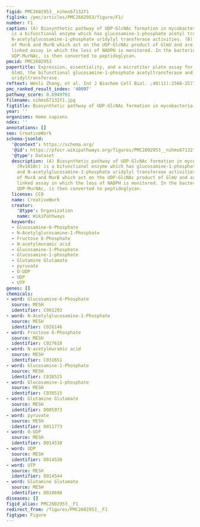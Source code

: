 ```yaml
---
figid: PMC2602953__nihms67132f1
figlink: /pmc/articles/PMC2602953/figure/F1/
number: F1
caption: (A) Biosynthetic pathway of UDP-GlcNAc formation in mycobacteria. GlmU (Rv1018c)
  is a bifunctional enzyme which has glucosamine-1-phosphate acetyl transferase and
  N-acetylglucosamine-1-phosphate uridylyl transferase activities. (B) The reactions
  of MurA and MurB which act on the UDP-GlcNAc product of GlmU and are used in the
  linked assay in which the loss of NADPH is monitored. In the bacterium, the product,
  UDP-MurNAc, is then converted to peptidoglycan.
pmcid: PMC2602953
papertitle: Expression, essentiality, and a microtiter plate assay for mycobacterial
  GlmU, the bifunctional glucosamine-1-phosphate acetyltransferase and N-acetylglucosamine-1-phosphate
  uridyltransferase.
reftext: Wenli Zhang, et al. Int J Biochem Cell Biol. ;40(11):2560-2571.
pmc_ranked_result_index: '40097'
pathway_score: 0.8949761
filename: nihms67132f1.jpg
figtitle: Biosynthetic pathway of UDP-GlcNAc formation in mycobacteria
year: ''
organisms: Homo sapiens
ndex: ''
annotations: []
seo: CreativeWork
schema-jsonld:
  '@context': https://schema.org/
  '@id': https://pfocr.wikipathways.org/figures/PMC2602953__nihms67132f1.html
  '@type': Dataset
  description: (A) Biosynthetic pathway of UDP-GlcNAc formation in mycobacteria. GlmU
    (Rv1018c) is a bifunctional enzyme which has glucosamine-1-phosphate acetyl transferase
    and N-acetylglucosamine-1-phosphate uridylyl transferase activities. (B) The reactions
    of MurA and MurB which act on the UDP-GlcNAc product of GlmU and are used in the
    linked assay in which the loss of NADPH is monitored. In the bacterium, the product,
    UDP-MurNAc, is then converted to peptidoglycan.
  license: CC0
  name: CreativeWork
  creator:
    '@type': Organization
    name: WikiPathways
  keywords:
  - Glucosamine-6-Phosphate
  - N-Acetylglucosamine-1-Phosphate
  - Fructose 6-Phosphate
  - N-acetylmuramic acid
  - Glucosamine-1-Phosphate
  - Glucosamine-1-phosphate
  - Glutamine Glutamate
  - pyruvate
  - O-UDP
  - UDP
  - UTP
genes: []
chemicals:
- word: Glucosamine-6-Phosphate
  source: MESH
  identifier: C001293
- word: N-Acetylglucosamine-1-Phosphate
  source: MESH
  identifier: C026146
- word: Fructose 6-Phosphate
  source: MESH
  identifier: C027618
- word: N-acetylmuramic acid
  source: MESH
  identifier: C031651
- word: Glucosamine-1-Phosphate
  source: MESH
  identifier: C038515
- word: Glucosamine-1-phosphate
  source: MESH
  identifier: C038515
- word: Glutamine Glutamate
  source: MESH
  identifier: D005973
- word: pyruvate
  source: MESH
  identifier: D011773
- word: O-UDP
  source: MESH
  identifier: D014530
- word: UDP
  source: MESH
  identifier: D014530
- word: UTP
  source: MESH
  identifier: D014544
- word: Glutamine Glutamate
  source: MESH
  identifier: D018698
diseases: []
figid_alias: PMC2602953__F1
redirect_from: /figures/PMC2602953__F1
figtype: Figure
---
```

